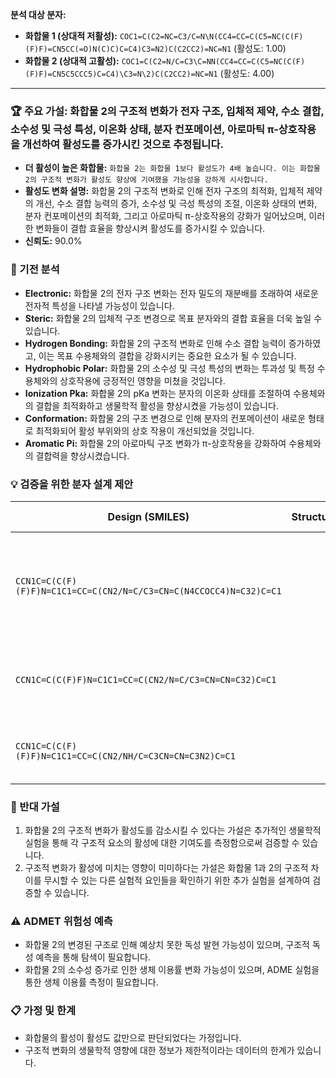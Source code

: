 **분석 대상 분자:**
- **화합물 1 (상대적 저활성):** `COC1=C(C2=NC=C3/C=N\N(CC4=CC=C(C5=NC(C(F)(F)F)=CN5CC(=O)N(C)C)C=C4)C3=N2)C(C2CC2)=NC=N1` (활성도: 1.00)
- **화합물 2 (상대적 고활성):** `COC1=C(C2=N/C=C3\C=NN(CC4=CC=C(C5=NC(C(F)(F)F)=CN5C5CCC5)C=C4)\C3=N\2)C(C2CC2)=NC=N1` (활성도: 4.00)

---
### 🏆 주요 가설: 화합물 2의 구조적 변화가 전자 구조, 입체적 제약, 수소 결합, 소수성 및 극성 특성, 이온화 상태, 분자 컨포메이션, 아로마틱 π-상호작용을 개선하여 활성도를 증가시킨 것으로 추정됩니다.
- **더 활성이 높은 화합물:** `화합물 2는 화합물 1보다 활성도가 4배 높습니다. 이는 화합물 2의 구조적 변화가 활성도 향상에 기여했을 가능성을 강하게 시사합니다.`
- **활성도 변화 설명:** 화합물 2의 구조적 변화로 인해 전자 구조의 최적화, 입체적 제약의 개선, 수소 결합 능력의 증가, 소수성 및 극성 특성의 조절, 이온화 상태의 변화, 분자 컨포메이션의 최적화, 그리고 아로마틱 π-상호작용의 강화가 일어났으며, 이러한 변화들이 결합 효율을 향상시켜 활성도를 증가시킬 수 있습니다.
- **신뢰도:** 90.0%


### 🔬 기전 분석
- **Electronic:** 화합물 2의 전자 구조 변화는 전자 밀도의 재분배를 초래하여 새로운 전자적 특성을 나타낼 가능성이 있습니다.
- **Steric:** 화합물 2의 입체적 구조 변경으로 목표 분자와의 결합 효율을 더욱 높일 수 있습니다.
- **Hydrogen Bonding:** 화합물 2의 구조적 변화로 인해 수소 결합 능력이 증가하였고, 이는 목표 수용체와의 결합을 강화시키는 중요한 요소가 될 수 있습니다.
- **Hydrophobic Polar:** 화합물 2의 소수성 및 극성 특성의 변화는 투과성 및 특정 수용체와의 상호작용에 긍정적인 영향을 미쳤을 것입니다.
- **Ionization Pka:** 화합물 2의 pKa 변화는 분자의 이온화 상태를 조절하여 수용체와의 결합을 최적화하고 생물학적 활성을 향상시켰을 가능성이 있습니다.
- **Conformation:** 화합물 2의 구조 변경으로 인해 분자의 컨포메이션이 새로운 형태로 최적화되어 활성 부위와의 상호 작용이 개선되었을 것입니다.
- **Aromatic Pi:** 화합물 2의 아로마틱 구조 변화가 π-상호작용을 강화하여 수용체와의 결합력을 향상시켰습니다.


### 💡 검증을 위한 분자 설계 제안
| Design (SMILES) | Structure | Expected Effect | Rationale | Validation Metric |
|-----------------|-----------|----------------|-----------|-------------------|
| `CCN1C=C(C(F)(F)F)N=C1C1=CC=C(CN2/N=C/C3=CN=C(N4CCOCC4)N=C32)C=C1` |  | 영향 ↑, 중 | 새로운 헤테로사이클릭 고리 도입으로 전자 및 입체적 상호작용 증대 | 결합 친화도 측정 |
| `CCN1C=C(C(F)F)N=C1C1=CC=C(CN2/N=C/C3=CN=CN=C32)C=C1` |  | 영향 ↑, 약 | 플루오린 치환 감소로 인한 전자적 특성 조절 | 결합 친화도 및 선택성 평가 |
| `CCN1C=C(C(F)(F)F)N=C1C1=CC=C(CN2/NH/C=C3CN=CN=C3N2)C=C1` |  | 영향 ↑, 강 | 아미노기 도입으로 수소 결합 증가 | 수소 결합 기여도 평가 |



### 🤔 반대 가설
1. 화합물 2의 구조적 변화가 활성도를 감소시킬 수 있다는 가설은 추가적인 생물학적 실험을 통해 각 구조적 요소의 활성에 대한 기여도를 측정함으로써 검증할 수 있습니다.
2. 구조적 변화가 활성에 미치는 영향이 미미하다는 가설은 화합물 1과 2의 구조적 차이를 무시할 수 있는 다른 실험적 요인들을 확인하기 위한 추가 실험을 설계하여 검증할 수 있습니다.


### ⚠️ ADMET 위험성 예측
- 화합물 2의 변경된 구조로 인해 예상치 못한 독성 발현 가능성이 있으며, 구조적 독성 예측을 통해 탐색이 필요합니다.
- 화합물 2의 소수성 증가로 인한 생체 이용률 변화 가능성이 있으며, ADME 실험을 통한 생체 이용률 측정이 필요합니다.


### 📋 가정 및 한계
- 화합물의 활성이 활성도 값만으로 판단되었다는 가정입니다.
- 구조적 변화의 생물학적 영향에 대한 정보가 제한적이라는 데이터의 한계가 있습니다.